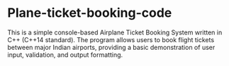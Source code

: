 # Plane-ticket-booking-code
This is a simple console-based Airplane Ticket Booking System written in C++ (C++14 standard). The program allows users to book flight tickets between major Indian airports, providing a basic demonstration of user input, validation, and output formatting.
